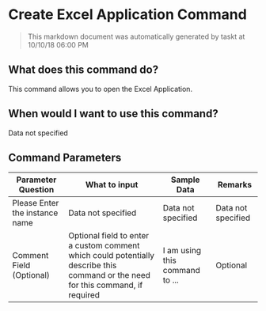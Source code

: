 <!--TITLE: Create Excel Application Command -->
<!-- SUBTITLE: a command in the Excel Commands group -->
# Create Excel Application Command


> This markdown document was automatically generated by taskt at 10/10/18 06:00 PM


## What does this command do?
This command allows you to open the Excel Application.


## When would I want to use this command?
Data not specified


## Command Parameters
| Parameter Question   	| What to input  	|  Sample Data 	| Remarks  	|
| ---                    | ---               | ---           | ---       |
|Please Enter the instance name|Data not specified|Data not specified|Data not specified|
|Comment Field (Optional)|Optional field to enter a custom comment which could potentially describe this command or the need for this command, if required|I am using this command to ...|Optional|


